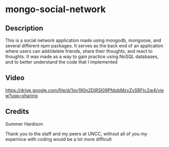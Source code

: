 # mongo-social-network

## Description
This is a social network application made using mongodb, mongoose, and several different npm packages. It serves as the back end of an application where users can add/delete friends, share their thoughts, and react to thoughts. It was made as a way to gain practice using NoSQL databases, and to better understand the code that I implemented

## Video
https://drive.google.com/file/d/1qv190n2DjRSI09PfdobMzvZvSRFtc2w4/view?usp=sharing

## Credits
Summer Hardison

Thank you to the staff and my peers at UNCC, without all of you my experince with coding would be a lot more difficult
